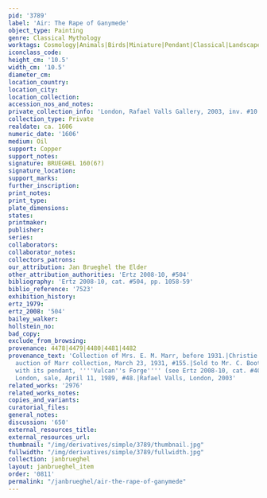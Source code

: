 ```yaml
---
pid: '3789'
label: 'Air: The Rape of Ganymede'
object_type: Painting
genre: Classical Mythology
worktags: Cosmology|Animals|Birds|Miniature|Pendant|Classical|Landscape|Mythological
iconclass_code:
height_cm: '10.5'
width_cm: '10.5'
diameter_cm:
location_country:
location_city:
location_collection:
accession_nos_and_notes:
private_collection_info: 'London, Rafael Valls Gallery, 2003, inv. #10'
collection_type: Private
realdate: ca. 1606
numeric_date: '1606'
medium: Oil
support: Copper
support_notes:
signature: BRUEGHEL 160(6?)
signature_location:
support_marks:
further_inscription:
print_notes:
print_type:
plate_dimensions:
states:
printmaker:
publisher:
series:
collaborators:
collaborator_notes:
collectors_patrons:
our_attribution: Jan Brueghel the Elder
other_attribution_authorities: 'Ertz 2008-10, #504'
bibliography: 'Ertz 2008-10, cat. #504, pp. 1058-59'
biblio_reference: '7523'
exhibition_history:
ertz_1979:
ertz_2008: '504'
bailey_walker:
hollstein_no:
bad_copy:
exclude_from_browsing:
provenance: 4478|4479|4480|4481|4482
provenance_text: 'Collection of Mrs. E. M. Marr, before 1931.|Christie''s, London,
  auction of Marr collection, March 23, 1931, #155.|Sold to Mr. C. Boot, possibly
  with its pendant, ''''Vulcan''s Forge'''' (see Ertz 2008-10, cat. #400)|Christie''s,
  London, sale, April 11, 1989, #48.|Rafael Valls, London, 2003'
related_works: '2976'
related_works_notes:
copies_and_variants:
curatorial_files:
general_notes:
discussion: '650'
external_resources_title:
external_resources_url:
thumbnail: "/img/derivatives/simple/3789/thumbnail.jpg"
fullwidth: "/img/derivatives/simple/3789/fullwidth.jpg"
collection: janbrueghel
layout: janbrueghel_item
order: '0811'
permalink: "/janbrueghel/air-the-rape-of-ganymede"
---
```

